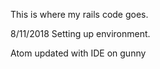 This is where my rails code goes.

8/11/2018
Setting up environment. 

Atom updated with IDE on gunny
